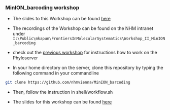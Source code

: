 ### MinION_barcoding workshop

-   The slides to this Workshop can be found [here](ABOL_2021_bioinf.pdf)
-   The recordings of the Workshop can be found on the NHM intranet under `I:\Public\mkapun\FrontiersInMolecularSystematics\Workshop_II_MinION_barcoding`

-   check out the [previous workshop](https://github.com/nhmvienna/MysteriousAbominableYeti) for instructions how to work on the Phyloserver

-   In your home directory on the server, clone this repository by typing the following command in your commandline

```bash
git clone https://github.com/nhmvienna/MinION_barcoding
```

-   Then, follow the instruction in shell/workflow.sh

-   The slides for this workshop can be found [here](ABOL_2021_bioinf.pdf)
